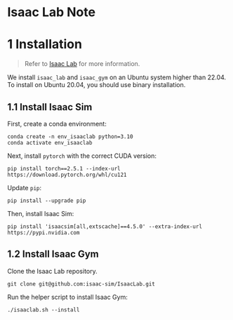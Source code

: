 Isaac Lab Note
===

# 1 Installation

> Refer to [Isaac Lab](https://isaac-sim.github.io/IsaacLab/main/source/setup/installation/pip_installation.html) for more information.

We install `isaac_lab` and `isaac_gym` on an Ubuntu system higher than 22.04. To install on Ubuntu 20.04, you should use binary installation.

## 1.1 Install Isaac Sim

First, create a conda environment:

```shell
conda create -n env_isaaclab python=3.10
conda activate env_isaaclab
```

Next, install `pytorch` with the correct CUDA version:

```shell
pip install torch==2.5.1 --index-url https://download.pytorch.org/whl/cu121
```

Update `pip`:

```shell
pip install --upgrade pip
```

Then, install Isaac Sim:

```shell
pip install 'isaacsim[all,extscache]==4.5.0' --extra-index-url https://pypi.nvidia.com
```

## 1.2 Install Isaac Gym

Clone the Isaac Lab repository. 

```shell
git clone git@github.com:isaac-sim/IsaacLab.git
```

Run the helper script to install Isaac Gym:

```shell
./isaaclab.sh --install
```

